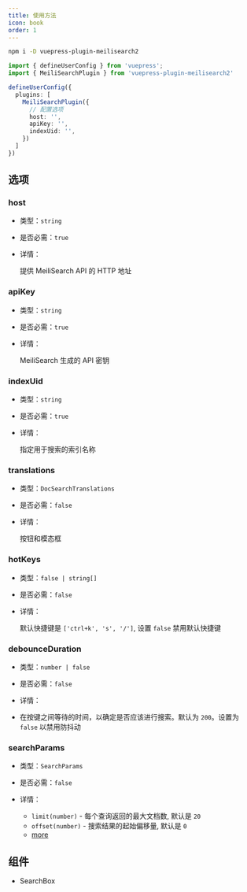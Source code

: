 ```yaml
---
title: 使用方法
icon: book
order: 1
---
```


```bash
npm i -D vuepress-plugin-meilisearch2
```

```ts
import { defineUserConfig } from 'vuepress';
import { MeiliSearchPlugin } from 'vuepress-plugin-meilisearch2'

defineUserConfig({
  plugins: [
    MeiliSearchPlugin({
      // 配置选项
      host: '',
      apiKey: '',
      indexUid: '',
    })
  ]
})
```

## 选项

### host

- 类型：`string`

- 是否必需：`true`

- 详情：

  提供 MeiliSearch API 的 HTTP 地址

### apiKey

- 类型：`string`

- 是否必需：`true`

- 详情：

  MeiliSearch 生成的 API 密钥

### indexUid

- 类型：`string`

- 是否必需：`true`

- 详情：

  指定用于搜索的索引名称

### translations

- 类型：`DocSearchTranslations`

- 是否必需：`false`

- 详情：

  按钮和模态框

### hotKeys

- 类型：`false | string[]`

- 是否必需：`false`

- 详情：

  默认快捷键是 `['ctrl+k', 's', '/']`, 设置 `false` 禁用默认快捷键

### debounceDuration

- 类型：`number | false`

- 是否必需：`false`

- 详情：

- 在按键之间等待的时间，以确定是否应该进行搜索。默认为 `200`。设置为 `false` 以禁用防抖动

### searchParams

- 类型：`SearchParams`

- 是否必需：`false`

- 详情：

  - `limit(number)` - 每个查询返回的最大文档数, 默认是 `20`
  - `offset(number)` - 搜索结果的起始偏移量, 默认是 `0`
  - [more](https://www.meilisearch.com/docs/reference/api/search#search-parameters)

## 组件

- SearchBox
